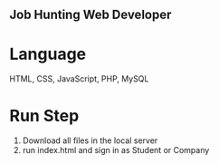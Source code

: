 ## Job Hunting Web Developer
# Language
HTML, CSS, JavaScript, PHP, MySQL
# Run Step
1. Download all files in the local server
2. run index.html and sign in as Student or Company